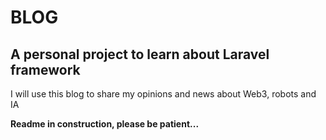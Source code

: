 # BLOG

## A personal project to learn about Laravel framework

I will  use this blog to share my opinions and news about Web3, robots and IA

**Readme in construction, please be patient...**
